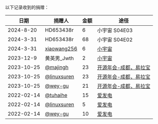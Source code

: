 以下记录收到的捐赠：

| 日期 | 捐赠人 | 金额 | 途径 |
|---|---|---|---|
| 2024-8-20 | HD653438r | 6 | 小宇宙 S04E03 |
| 2024-3-31 | HD653438r | 68 | 小宇宙 S04E02 |
| 2024-3-31 | [xiaowang256](https://github.com/xiaowangxiaowang256256) | 6 | [小宇宙](https://osf2f.net/episode/S01E11) |
| 2023-12-9 | 黄英男_Jwth | 2 | [小宇宙](https://osf2f.net/episode/04) |
| 2023-10-25 | [@majingh](https://github.com/majingh) | 23 | [开源年会-成都，易拉宝](https://github.com/opensource-f2f/episode/issues/254) |
| 2023-10-25 | [@linuxsuren](https://github.com/linuxsuren) | 23 | [开源年会-成都，易拉宝](https://github.com/opensource-f2f/episode/issues/254) |
| 2023-10-25 | [@wey-gu](https://github.com/wey-gu) | 21 | [开源年会-成都，易拉宝](https://github.com/opensource-f2f/episode/issues/254) |
| 2022-02-14 | [@tuhaihe](https://github.com/tuhaihe) | 15 | [爱发电](https://afdian.net/a/opensource-f2f) |
| 2022-02-14 | [@linuxsuren](https://github.com/linuxsuren) | 5 | [爱发电](https://afdian.net/a/opensource-f2f) |
| 2022-02-14 | [@wey-gu](https://github.com/wey-gu) | 10 |  [爱发电](https://afdian.net/a/opensource-f2f) |
